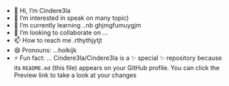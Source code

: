 - 👋 Hi, I’m Cindere3la
- 👀 I’m interested in speak on many topic)
- 🌱 I’m currently learning ..nb ghjmgfumuygjm
- 💞️ I’m looking to collaborate on ...
- 📫 How to reach me .rthythjytjt
- 😄 Pronouns: ...holkijk
- ⚡ Fun fact: ...
Cindere3la/Cindere3la is a ✨ special ✨ repository because its `README.md` (this file) appears on your GitHub profile.
You can click the Preview link to take a look at your changes
